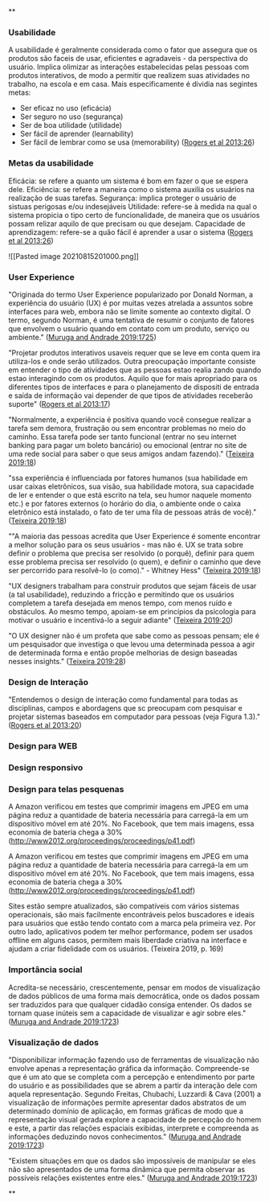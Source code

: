 **

### Usabilidade
A usabilidade é geralmente considerada como o fator que assegura que os produtos são faceis de usar, eficientes e agradaveis - da perspectiva do usuário. Implica olimizar as interações estabelecidas pelas pessoas com produtos interativos, de modo a permitir que realizem suas atividades no trabalho, na escola e em casa. Mais especificamente é dividia nas segintes metas:
* Ser eficaz no uso (eficácia)
* Ser seguro no uso (segurança)
* Ser de boa utilidade (utilidade)
* Ser fácil de aprender (learnability)
* Ser fácil de lembrar como se usa (memorability)
([Rogers et al 2013:26](zotero://open-pdf/groups/4374086/items/7VUEX22S?page=26))

### Metas da usabilidade
Eficácia: se refere a quanto um sistema é bom em fazer o que se espera dele.
Eficiência: se refere a maneira como o sistema auxilia os usuários na realização de suas tarefas.
Segurança: implica proteger o usuário de sistuas perigosas e/ou indesejáveis
Utilidade: refere-se à medida na qual o sistema propicia o tipo certo de funcionalidade, de maneira que os usuários possam relizar aquilo de que precisam ou que desejam.
Capacidade de aprendizagem: refere-se a quão fácil é aprender a usar o sistema
([Rogers et al 2013:26](zotero://open-pdf/groups/4374086/items/7VUEX22S?page=26))


![[Pasted image 20210815201000.png]]

### User Experience

"Originada do termo User Experience popularizado por Donald Norman, a experiência do usuário (UX) é por muitas vezes atrelada a assuntos sobre interfaces para web, embora não se limite somente ao contexto digital. O termo, segundo Norman, é uma tentativa de resumir o conjunto de fatores que envolvem o usuário quando em contato com um produto, serviço ou ambiente." ([Muruga and Andrade 2019:1725](zotero://open-pdf/library/items/5PGG54UQ?page=3))

"Projetar produtos interativos usaveis requer que se leve em conta quem ira utiliza-los e onde serão utilizados. Outra preocupação importante consiste em entender o tipo de atividades que as pessoas estao realia zando quando estao interagindo com os produtos. Aquilo que for mais apropriado para os diferentes tipos de interfaces e para  o planejamento de dispositi de entrada e saída de informação vai depender de que tipos de atividades receberão suporte" ([Rogers et al 2013:17](zotero://open-pdf/groups/4374086/items/7VUEX22S?page=17))

"Normalmente, a experiência é positiva quando você consegue realizar a tarefa sem demora, frustração ou sem encontrar problemas no meio do caminho. Essa tarefa pode ser tanto funcional (entrar no seu internet banking para pagar um boleto bancário) ou emocional (entrar no site de uma rede social para saber o que seus amigos andam fazendo)." ([Teixeira 2019:18](zotero://open-pdf/groups/4374086/items/BHGL4H9E?page=18))

"ssa experiência é influenciada por fatores humanos (sua habilidade em usar caixas eletrônicos, sua visão, sua habilidade motora, sua capacidade de ler e entender o que está escrito na tela, seu humor naquele momento etc.) e por fatores externos (o horário do dia, o ambiente onde o caixa eletrônico está instalado, o fato de ter uma fila de pessoas atrás de você)." ([Teixeira 2019:18](zotero://open-pdf/groups/4374086/items/BHGL4H9E?page=18))

""A maioria das pessoas acredita que User Experience é somente encontrar a melhor solução para os seus usuários - mas não é. UX se trata sobre definir o problema que precisa ser resolvido (o porquê), definir para quem esse problema precisa ser resolvido (o quem), e definir o caminho que deve ser percorrido para resolvê-lo (o como)." - Whitney Hess" ([Teixeira 2019:18](zotero://open-pdf/groups/4374086/items/BHGL4H9E?page=18))

"UX designers trabalham para construir produtos que sejam fáceis de usar (a tal usabilidade), reduzindo a fricção e permitindo que os usuários completem a tarefa desejada em menos tempo, com menos ruído e obstáculos. Ao mesmo tempo, apoiam-se em princípios da psicologia para motivar o usuário e incentivá-lo a seguir adiante" ([Teixeira 2019:20](zotero://open-pdf/groups/4374086/items/BHGL4H9E?page=20))

"O UX designer não é um profeta que sabe como as pessoas pensam; ele é um pesquisador que investiga o que levou uma determinada pessoa a agir de determinada forma e então propõe melhorias de design baseadas nesses insights." ([Teixeira 2019:28](zotero://open-pdf/groups/4374086/items/BHGL4H9E?page=28))

### Design de Interação
"Entendemos o design de interação como fundamental para todas as disciplinas, campos e abordagens que sc preocupam com pesquisar e projetar sistemas baseados em computador para pessoas (veja Figura 1.3)." ([Rogers et al 2013:20](zotero://open-pdf/groups/4374086/items/7VUEX22S?page=20))



### Design para WEB

### Design responsivo

### Design para telas pesquenas
   A Amazon verificou em testes que comprimir imagens em JPEG em  uma página reduz a quantidade de bateria necessária para carregá-la em um dispositivo móvel em até 20%. No Facebook, que tem mais imagens, essa economia de bateria chega a 30% (http://www2012.org/proceedings/proceedings/p41.pdf)
   
   A Amazon verificou em testes que comprimir imagens em JPEG em uma página reduz a quantidade de bateria necessária para carregá-la  em um dispositivo móvel em até 20%. No Facebook, que tem mais imagens, essa economia de bateria chega a 30% (http://www2012.org/proceedings/proceedings/p41.pdf)
   
   Sites estão sempre atualizados, são compatíveis com vários sistemas operacionais, são mais facilmente encontráveis pelos buscadores e ideais para usuários que estão tendo contato com a marca pela primeira vez. Por outro lado, aplicativos podem ter melhor performance, podem ser usados offline em alguns casos, permitem mais liberdade criativa na interface e ajudam a criar fidelidade com os usuários. (Teixeira 2019, p. 169)

### Importância social
Acredita-se necessário, crescentemente, pensar em modos de visualização de dados públicos de uma forma mais democrática, onde os dados possam ser traduzidos para que qualquer cidadão consiga entender. Os dados se tornam quase inúteis sem a capacidade de visualizar e agir sobre eles." ([Muruga and Andrade 2019:1723](zotero://open-pdf/library/items/5PGG54UQ?page=1))

### Visualização de dados
"Disponibilizar informação fazendo uso de ferramentas de visualização não envolve apenas a representação gráfica da informação. Compreende-se que é um ato que se completa com a percepção e entendimento por parte do usuário e as possibilidades que se abrem a partir da interação dele com aquela representação. Segundo Freitas, Chubachi, Luzzardi & Cava (2001) a visualização de informações permite apresentar dados abstratos de um determinado domínio de aplicação, em formas gráficas de modo que a representação visual gerada explore a capacidade de percepção do homem e este, a partir das relações espaciais exibidas, interprete e compreenda as informações deduzindo novos conhecimentos." ([Muruga and Andrade 2019:1723](zotero://open-pdf/library/items/5PGG54UQ?page=1))

"Existem situações em que os dados são impossíveis de manipular se eles não são apresentados de uma forma dinâmica que permita observar as possíveis relações existentes entre eles." ([Muruga and Andrade 2019:1723](zotero://open-pdf/library/items/5PGG54UQ?page=1))




**